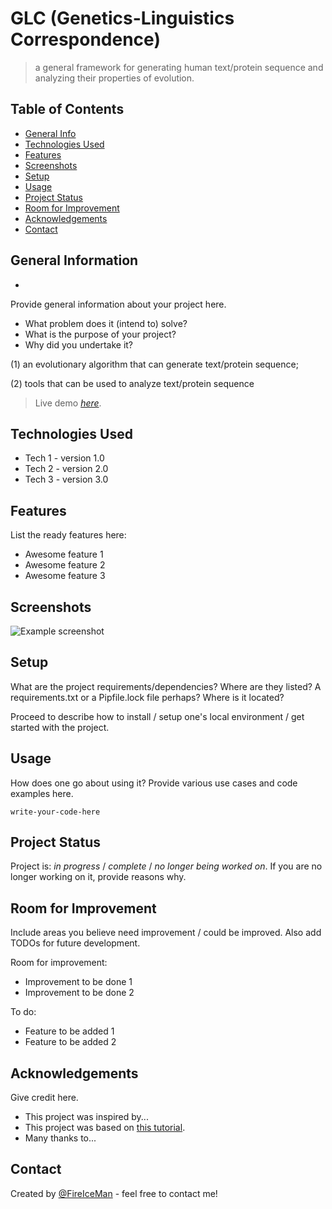 # GLC (Genetics-Linguistics Correspondence) 
>a general framework for generating human text/protein sequence and analyzing their properties of evolution. 

## Table of Contents
* [General Info](#general-information)
* [Technologies Used](#technologies-used)
* [Features](#features)
* [Screenshots](#screenshots)
* [Setup](#setup)
* [Usage](#usage)
* [Project Status](#project-status)
* [Room for Improvement](#room-for-improvement)
* [Acknowledgements](#acknowledgements)
* [Contact](#contact)

## General Information
- 


Provide general information about your project here.
- What problem does it (intend to) solve?
- What is the purpose of your project?
- Why did you undertake it?


(1) an evolutionary algorithm that can generate text/protein sequence; 

(2) tools that can be used to analyze text/protein sequence

> Live demo [_here_](https://colab.research.google.com/drive/1h8tNyqPPnqfmG9g7BiD-w4jzSz-npnJa#scrollTo=lwZnojnDFM5Y).

<!-- You don't have to answer all the questions - just the ones relevant to your project. -->


## Technologies Used
- Tech 1 - version 1.0
- Tech 2 - version 2.0
- Tech 3 - version 3.0


## Features
List the ready features here:
- Awesome feature 1
- Awesome feature 2
- Awesome feature 3


## Screenshots
![Example screenshot](./img/screenshot.png)
<!-- If you have screenshots you'd like to share, include them here. -->


## Setup
What are the project requirements/dependencies? Where are they listed? A requirements.txt or a Pipfile.lock file perhaps? Where is it located?

Proceed to describe how to install / setup one's local environment / get started with the project.


## Usage
How does one go about using it?
Provide various use cases and code examples here.

`write-your-code-here`


## Project Status
Project is: _in progress_ / _complete_ / _no longer being worked on_. If you are no longer working on it, provide reasons why.


## Room for Improvement
Include areas you believe need improvement / could be improved. Also add TODOs for future development.

Room for improvement:
- Improvement to be done 1
- Improvement to be done 2

To do:
- Feature to be added 1
- Feature to be added 2


## Acknowledgements
Give credit here.
- This project was inspired by...
- This project was based on [this tutorial](https://www.example.com).
- Many thanks to...


## Contact
Created by [@FireIceMan](https://www.flynerd.pl/) - feel free to contact me!
